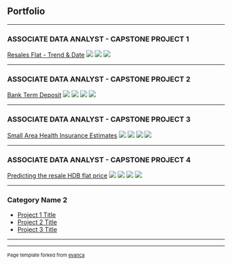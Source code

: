 ## Portfolio

---

### ASSOCIATE DATA ANALYST - CAPSTONE PROJECT 1

[Resales Flat - Trend & Date](/sample_page)
<img src="images/Project 1.png?raw=true"/>
<img src="images/Project 1 - Trend.png?raw=true"/>
<img src="images/Project 1 - Data.png?raw=true"/>

---

### ASSOCIATE DATA ANALYST - CAPSTONE PROJECT 2

[Bank Term Deposit](/pdf/sample_presentation.pdf)
<img src="images/Project 2_SQL.png?raw=true"/>
<img src="images/Project 2_DB1.png?raw=true"/>
<img src="images/Project 2_DB2.png?raw=true"/>
<img src="images/Project 2_DB3.png?raw=true"/>

---

### ASSOCIATE DATA ANALYST - CAPSTONE PROJECT 3

[Small Area Health Insurance Estimates](/pdf/sample_presentation.pdf)
<img src="images/Project 3.1.jpg?raw=true"/>
<img src="images/Project 3.2.jpg?raw=true"/>
<img src="images/Project 3.3.jpg?raw=true"/>
<img src="images/Project 3.4.jpg?raw=true"/>

---

### ASSOCIATE DATA ANALYST - CAPSTONE PROJECT 4

[Predicting the resale HDB flat price](/pdf/sample_presentation.pdf)
<img src="images/Project 4.1.jpg?raw=true"/>
<img src="images/Project 4.2.jpg?raw=true"/>
<img src="images/Project 4.3.jpg?raw=true"/>
<img src="images/Project 4.4.jpg?raw=true"/>

---


### Category Name 2

- [Project 1 Title](http://example.com/)
- [Project 2 Title](http://example.com/)
- [Project 3 Title](http://example.com/)

---




---
<p style="font-size:11px">Page template forked from <a href="https://github.com/evanca/quick-portfolio">evanca</a></p>
<!-- Remove above link if you don't want to attibute -->
